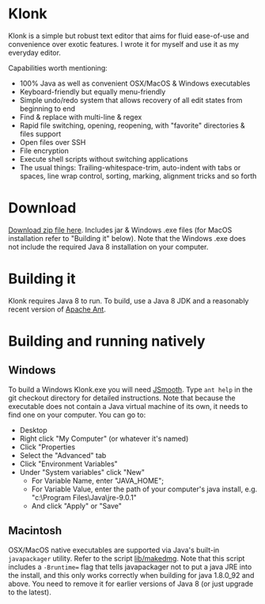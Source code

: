 # Klonk
Klonk is a simple but robust text editor that aims for fluid ease-of-use and convenience over exotic features. I wrote it for myself and use it as my everyday editor.

Capabilities worth mentioning:

* 100% Java as well as convenient OSX/MacOS & Windows executables
* Keyboard-friendly but equally menu-friendly
* Simple undo/redo system that allows recovery of all edit states from beginning to end
* Find & replace with multi-line & regex
* Rapid file switching, opening, reopening, with "favorite" directories & files support
* Open files over SSH
* File encryption
* Execute shell scripts without switching applications
* The usual things: Trailing-whitespace-trim, auto-indent with tabs or spaces, line wrap control, sorting, marking, alignment tricks and so forth

# Download
[Download zip file here](http://zaboople.github.io/downloads/klonk.2.5.0.zip). Includes jar & Windows .exe files (for MacOS installation refer to "Building it" below). Note that the Windows .exe does not include the required Java 8 installation on your computer.

# Building it
Klonk requires Java 8 to run. To build, use a Java 8 JDK and a reasonably recent version of [Apache Ant](http://ant.apache.org/).

# Building and running natively

## Windows
To build a Windows Klonk.exe you will need [JSmooth](http://jsmooth.sourceforge.net/). Type `ant help` in the git checkout directory for detailed instructions. Note that because the executable does not contain a Java virtual machine of its own, it needs to find one on your computer. You can go to:
  - Desktop
  - Right click "My Computer" (or whatever it's named)
  - Click "Properties
  - Select the "Advanced" tab
  - Click "Environment Variables"
  - Under "System variables" click "New"
    - For Variable Name, enter "JAVA_HOME";
    - For Variable Value, enter the path of your computer's java install, e.g. "c:\Program Files\Java\jre-9.0.1"
    - And click "Apply" or "Save"

## Macintosh
OSX/MacOS native executables are supported via Java's built-in `javapackager` utility. Refer to the script [lib/makedmg](lib/makedmg). Note that this script includes a `-Bruntime=` flag that tells javapackager not to put a java JRE into the install, and this only works correctly when building for java 1.8.0_92 and above. You need to remove it for earlier versions of Java 8 (or just upgrade to the latest).
